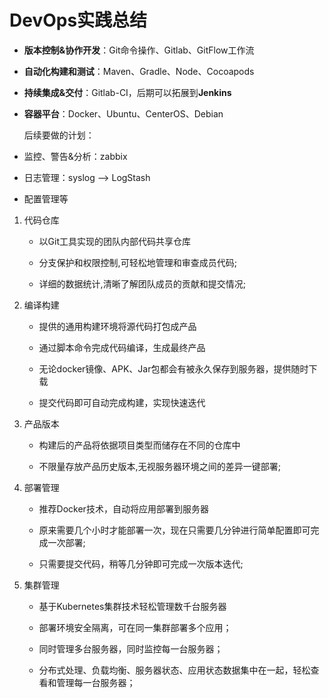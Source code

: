 # DevOps实践总结

* **版本控制&协作开发**：Git命令操作、Gitlab、GitFlow工作流

* **自动化构建和测试**：Maven、Gradle、Node、Cocoapods

* **持续集成&交付**：Gitlab-CI，后期可以拓展到**Jenkins**

* **容器平台**：Docker、Ubuntu、CenterOS、Debian

  后续要做的计划：

* 监控、警告&分析：zabbix

* 日志管理：syslog —&gt; LogStash

* 配置管理等

1. 代码仓库

   * 以Git工具实现的团队内部代码共享仓库

   * 分支保护和权限控制,可轻松地管理和审查成员代码;

   * 详细的数据统计,清晰了解团队成员的贡献和提交情况;

2. 编译构建

   * 提供的通用构建环境将源代码打包成产品

   * 通过脚本命令完成代码编译，生成最终产品

   * 无论docker镜像、APK、Jar包都会有被永久保存到服务器，提供随时下载

   * 提交代码即可自动完成构建，实现快速迭代

3. 产品版本

   * 构建后的产品将依据项目类型而储存在不同的仓库中

   * 不限量存放产品历史版本,无视服务器环境之间的差异一键部署;

4. 部署管理

   * 推荐Docker技术，自动将应用部署到服务器

   * 原来需要几个小时才能部署一次，现在只需要几分钟进行简单配置即可完成一次部署;

   * 只需要提交代码，稍等几分钟即可完成一次版本迭代;

5. 集群管理

   * 基于Kubernetes集群技术轻松管理数千台服务器

   * 部署环境安全隔离，可在同一集群部署多个应用；

   * 同时管理多台服务器，同时监控每一台服务器；

   * 分布式处理、负载均衡、服务器状态、应用状态数据集中在一起，轻松查看和管理每一台服务器；



